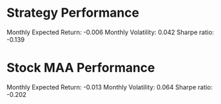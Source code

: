 # Strategy Performance
Monthly Expected Return: -0.006
Monthly Volatility: 0.042
Sharpe ratio: -0.139
# Stock MAA Performance
Monthly Expected Return: -0.013
Monthly Volatility: 0.064
Sharpe ratio: -0.202
